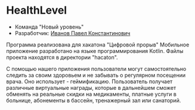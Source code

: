 # HealthLevel

* Команда "Новый уровень"
* Разработчик: [Иванов Павел Константинович](https://vk.com/larmont)

Программа реализована для хакатона "Цифровой прорыв"
Мобильное приложение разработано на языке программирования Kotlin.
Файлы проекта находятся в директории "hacaton".

С помощью нашего приложения пользователи могут самостоятельно следить за своим здоровьем и не забывать о регулярном посещении врача. Оно использует - геймификацию. Пользователь получает различные виртуальные награды, которые в дальнейшем сможет обменять на реальные скидки на медикаменты, платные услуги в больнице, абонементы в бассейн, тренажерный зал или санаторий. 
